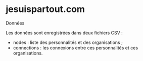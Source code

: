 # jesuispartout.com

Données

Les données sont enregistrées dans deux fichiers CSV :
- nodes : liste des personnalités et des organisations ;
- connections : les connexions entre ces personnalités et ces organisations.